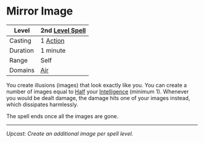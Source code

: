 # Mirror Image

| Level    | 2nd [Level Spell](../../../Spell%20Level.md)        |
| -------- | --------------------------------------------------- |
| Casting  | 1 [Action](../../../../Game%20Procedures/Action.md) |
| Duration | 1 minute                                            |
| Range    | Self                                                |
| Domains  | [Air](../../../Spell%20Domains/Air.md)              |

You create illusions (images) that look exactly like you. You can create a number of images equal to [Half](../../../../Foreword/Rule%20for%20rules.md#Halving) your [Intelligence](../../../../Player%20Characters/Chosen%20Statistics/Intelligence.md) (minimum 1). Whenever you would be dealt damage, the damage hits one of your images instead, which dissipates harmlessly. 

The spell ends once all the images are gone.

---
*Upcast: Create an additional image per spell level.*